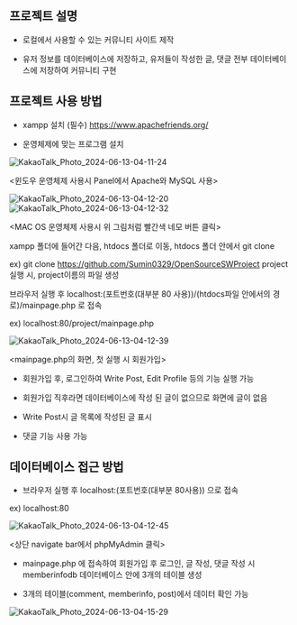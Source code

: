 ## 프로젝트 설명

- 로컬에서 사용할 수 있는 커뮤니티 사이트 제작

- 유저 정보를 데이터베이스에 저장하고, 유저들이 작성한 글, 댓글 전부 데이터베이스에 저장하여 커뮤니티 구현



## 프로젝트 사용 방법

- xampp 설치 (필수) https://www.apachefriends.org/

- 운영체제에 맞는 프로그램 설치

![KakaoTalk_Photo_2024-06-13-04-11-24](https://github.com/Sumin0329/OpenSourceSWProject/assets/163393624/5be29590-a3dc-4ae2-8256-f7a98e74f0f8)



<윈도우 운영체제 사용시 Panel에서 Apache와 MySQL 사용>

![KakaoTalk_Photo_2024-06-13-04-12-20](https://github.com/Sumin0329/OpenSourceSWProject/assets/163393624/4fcf2ac0-8443-49f2-9c54-5413e09ac922) ![KakaoTalk_Photo_2024-06-13-04-12-32](https://github.com/Sumin0329/OpenSourceSWProject/assets/163393624/3ad02284-1230-430b-8089-fedf0fb977e0)


 

<MAC OS 운영체제 사용시 위 그림처럼 빨간색 네모 버튼 클릭>



xampp 폴더에 들어간 다음, htdocs 폴더로 이동, htdocs 폴더 안에서 git clone

ex) git clone https://github.com/Sumin0329/OpenSourceSWProject project 실행 시, project이름의 파일 생성



브라우저 실행 후 localhost:(포트번호(대부분 80 사용))/(htdocs파일 안에서의 경로)/mainpage.php 로 접속

ex) localhost:80/project/mainpage.php

![KakaoTalk_Photo_2024-06-13-04-12-39](https://github.com/Sumin0329/OpenSourceSWProject/assets/163393624/68cb7bbe-fb43-4e0e-9a7a-b5c6679df0fd)



 

<mainpage.php의 화면, 첫 실행 시 회원가입>



- 회원가입 후, 로그인하여 Write Post, Edit Profile 등의 기능 실행 가능

- 회원가입 직후라면 데이터베이스에 작성 된 글이 없으므로 화면에 글이 없음

- Write Post시 글 목록에 작성된 글 표시

- 댓글 기능 사용 가능



## 데이터베이스 접근 방법

- 브라우저 실행 후 localhost:(포트번호(대부분 80사용)) 으로 접속 

ex) localhost:80

![KakaoTalk_Photo_2024-06-13-04-12-45](https://github.com/Sumin0329/OpenSourceSWProject/assets/163393624/b45abde2-395d-40fb-92b1-a2019ae7dcf5)



 

<상단 navigate bar에서 phpMyAdmin 클릭>

- mainpage.php 에 접속하여 회원가입 후 로그인, 글 작성, 댓글 작성 시 memberinfodb 데이터베이스 안에 3개의 테이블 생성

- 3개의 테이블(comment, memberinfo, post)에서 데이터 확인 가능

![KakaoTalk_Photo_2024-06-13-04-15-29](https://github.com/Sumin0329/OpenSourceSWProject/assets/163393624/b2bd417c-42bb-407b-8ce8-416c02b594b9)
